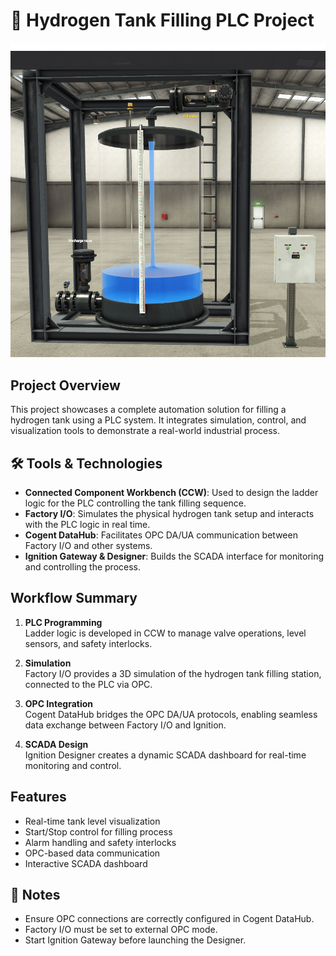 # 🧪 Hydrogen Tank Filling PLC Project

![Filling Hydrogen Tank](images/filling-hydrogen-tank.png)

## Project Overview
This project showcases a complete automation solution for filling a hydrogen tank using a PLC system. It integrates simulation, control, and visualization tools to demonstrate a real-world industrial process.

## 🛠 Tools & Technologies
- **Connected Component Workbench (CCW)**: Used to design the ladder logic for the PLC controlling the tank filling sequence.
- **Factory I/O**: Simulates the physical hydrogen tank setup and interacts with the PLC logic in real time.
- **Cogent DataHub**: Facilitates OPC DA/UA communication between Factory I/O and other systems.
- **Ignition Gateway & Designer**: Builds the SCADA interface for monitoring and controlling the process.

## Workflow Summary
1. **PLC Programming**  
   Ladder logic is developed in CCW to manage valve operations, level sensors, and safety interlocks.

2. **Simulation**  
   Factory I/O provides a 3D simulation of the hydrogen tank filling station, connected to the PLC via OPC.

3. **OPC Integration**  
   Cogent DataHub bridges the OPC DA/UA protocols, enabling seamless data exchange between Factory I/O and Ignition.

4. **SCADA Design**  
   Ignition Designer creates a dynamic SCADA dashboard for real-time monitoring and control.

## Features
- Real-time tank level visualization
- Start/Stop control for filling process
- Alarm handling and safety interlocks
- OPC-based data communication
- Interactive SCADA dashboard



## 📌 Notes
- Ensure OPC connections are correctly configured in Cogent DataHub.
- Factory I/O must be set to external OPC mode.
- Start Ignition Gateway before launching the Designer.
